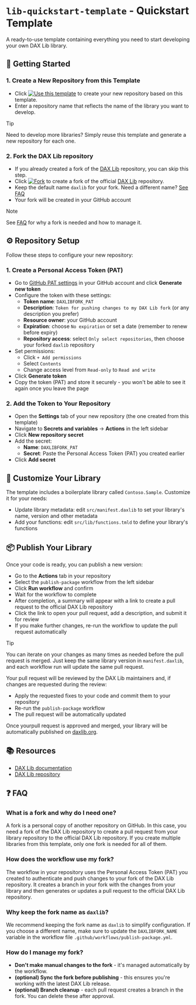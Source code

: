 # `lib-quickstart-template` - Quickstart Template

A ready-to-use template containing everything you need to start developing your own DAX Lib library.

## 🚀 Getting Started

### 1. Create a New Repository from this Template

- Click [![Use this template](https://img.shields.io/badge/Use%20this%20template-brightgreen?logo=github)](https://github.com/daxlib/lib-quickstart-template/generate) to create your new repository based on this template.
- Enter a repository name that reflects the name of the library you want to develop.

> [!TIP]
> Need to develop more libraries? Simply reuse this template and generate a new repository for each one.

### 2. Fork the DAX Lib repository

- If you already created a fork of the [DAX Lib](https://github.com/daxlib/daxlib) repository, you can skip this step.
- Click [![Fork](https://img.shields.io/badge/Fork-brightgreen?logo=github)](https://github.com/daxlib/daxlib/fork) to create a fork of the official [DAX Lib](https://github.com/daxlib/daxlib) repository.
- Keep the default name `daxlib` for your fork. Need a different name? [See FAQ](#why-keep-the-fork-name-as-daxlib)
- Your fork will be created in your GitHub account

> [!NOTE]
> See [FAQ](#-faq) for why a fork is needed and how to manage it.

## ⚙️ Repository Setup

Follow these steps to configure your new repository:

### 1. Create a Personal Access Token (PAT)

- Go to [GitHub PAT settings](https://github.com/settings/personal-access-tokens/) in your GitHub account and click **Generate new token**
- Configure the token with these settings:
  - **Token name**: `DAXLIBFORK_PAT`
  - **Description**: `Token for pushing changes to my DAX Lib fork` (or any description you prefer)
  - **Resource owner**: your GitHub account
  - **Expiration**: choose `No expiration` or set a date (remember to renew before expiry)
  - **Repository access**: select `Only select repositories`, then choose your forked `daxlib` repository
- Set permissions:
  - Click `+ Add permissions`
  - Select `Contents`
  - Change access level from `Read-only` to `Read and write`
- Click **Generate token**
- Copy the token (PAT) and store it securely - you won't be able to see it again once you leave the page

### 2. Add the Token to Your Repository

- Open the **Settings** tab of your new repository (the one created from this template)
- Navigate to **Secrets and variables** → **Actions** in the left sidebar
- Click **New repository secret**
- Add the secret:
  - **Name**: `DAXLIBFORK_PAT`
  - **Secret**: Paste the Personal Access Token (PAT) you created earlier
- Click **Add secret**

## 🧩 Customize Your Library

The template includes a boilerplate library called `Contoso.Sample`. Customize it for your needs:

- Update library metadata: edit `src/manifest.daxlib` to set your library's name, version and other metadata
- Add your functions: edit `src/lib/functions.tmld` to define your library's functions

## 📦 Publish Your Library

Once your code is ready, you can publish a new version:

- Go to the **Actions** tab in your repository
- Select the `publish-package` workflow from the left sidebar
- Click **Run workflow** and confirm
- Wait for the workflow to complete
- After completion, a summary will appear with a link to create a pull request to the official DAX Lib repository
- Click the link to open your pull request, add a description, and submit it for review
- If you make further changes, re-run the workflow to update the pull request automatically

> [!TIP]
> You can iterate on your changes as many times as needed before the pull request is merged. Just keep the same library version in `manifest.daxlib`, and each workflow run will update the same pull request.

Your pull request will be reviewed by the DAX Lib maintainers and, if changes are requested during the review:

- Apply the requested fixes to your code and commit them to your repository
- Re-run the `publish-package` workflow
- The pull request will be automatically updated

Once yourpull request is approved and merged, your library will be automatically published on [daxlib.org](https://daxlib.org/).

## 📚 Resources

- [DAX Lib documentation](https://docs.daxlib.org/)
- [DAX Lib repository](https://github.com/daxlib/daxlib)

## ❓ FAQ

### What is a fork and why do I need one?

A fork is a personal copy of another repository on GitHub. In this case, you need a fork of the DAX Lib repository to create a pull request from your library repository to the official DAX Lib repository. If you create multiple libraries from this template, only one fork is needed for all of them.

### How does the workflow use my fork?

The workflow in your repository uses the Personal Access Token (PAT) you created to authenticate and push changes to your fork of the DAX Lib repository. It creates a branch in your fork with the changes from your library and then generates or updates a pull request to the official DAX Lib repository.

### Why keep the fork name as `daxlib`?

We recommend keeping the fork name as `daxlib` to simplify configuration. If you choose a different name, make sure to update the `DAXLIBFORK_NAME` variable in the workflow file `.github/workflows/publish-package.yml`.

### How do I manage my fork?

- **Don't make manual changes to the fork** - it's managed automatically by the workflow.
- **(optional) Sync the fork before publishing** - this ensures you're working with the latest DAX Lib release.
- **(optional) Branch cleanup** - each pull request creates a branch in the fork. You can delete these after approval.